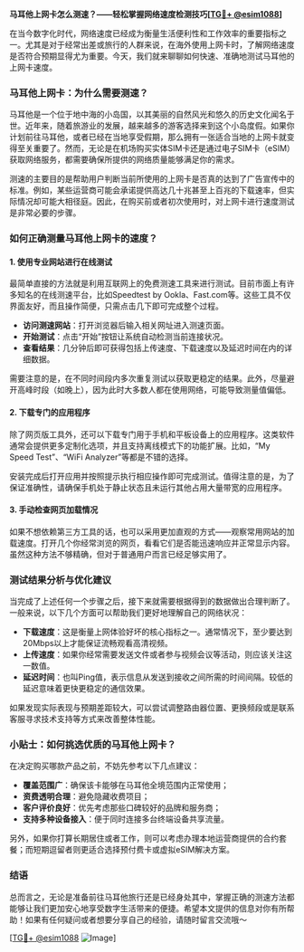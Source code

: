 **马耳他上网卡怎么测速？——轻松掌握网络速度检测技巧[[TG💪+ @esim1088](https://t.me/s/esim1088)]**

在当今数字化时代，网络速度已经成为衡量生活便利性和工作效率的重要指标之一。尤其是对于经常出差或旅行的人群来说，在海外使用上网卡时，了解网络速度是否符合预期显得尤为重要。今天，我们就来聊聊如何快速、准确地测试马耳他的上网卡速度。

### 马耳他上网卡：为什么需要测速？

马耳他是一个位于地中海的小岛国，以其美丽的自然风光和悠久的历史文化闻名于世。近年来，随着旅游业的发展，越来越多的游客选择来到这个小岛度假。如果你计划前往马耳他，或者已经在当地享受假期，那么拥有一张适合当地的上网卡就变得至关重要了。然而，无论是在机场购买实体SIM卡还是通过电子SIM卡（eSIM）获取网络服务，都需要确保所提供的网络质量能够满足你的需求。

测速的主要目的是帮助用户判断当前所使用的上网卡是否真的达到了广告宣传中的标准。例如，某些运营商可能会承诺提供高达几十兆甚至上百兆的下载速率，但实际情况却可能大相径庭。因此，在购买前或者初次使用时，对上网卡进行速度测试是非常必要的步骤。

### 如何正确测量马耳他上网卡的速度？

#### 1. 使用专业网站进行在线测试

最简单直接的方法就是利用互联网上的免费测速工具来进行测试。目前市面上有许多知名的在线测速平台，比如Speedtest by Ookla、Fast.com等。这些工具不仅界面友好，而且操作简便，只需点击几下即可完成整个过程。

- **访问测速网站**：打开浏览器后输入相关网址进入测速页面。
- **开始测试**：点击“开始”按钮让系统自动检测当前连接状况。
- **查看结果**：几分钟后即可获得包括上传速度、下载速度以及延迟时间在内的详细数据。

需要注意的是，在不同时间段内多次重复测试以获取更稳定的结果。此外，尽量避开高峰时段（如晚上），因为此时大多数人都在使用网络，可能导致测量值偏低。

#### 2. 下载专门的应用程序

除了网页版工具外，还可以下载专门用于手机和平板设备上的应用程序。这类软件通常会提供更多定制化选项，并且支持离线模式下的功能扩展。比如，“My Speed Test”、“WiFi Analyzer”等都是不错的选择。

安装完成后打开应用并按照提示执行相应操作即可完成测试。值得注意的是，为了保证准确性，请确保手机处于静止状态且未运行其他占用大量带宽的应用程序。

#### 3. 手动检查网页加载情况

如果不想依赖第三方工具的话，也可以采用更加直观的方式——观察常用网站的加载速度。打开几个你经常浏览的网页，看看它们是否能迅速响应并正常显示内容。虽然这种方法不够精确，但对于普通用户而言已经足够实用了。

### 测试结果分析与优化建议

当完成了上述任何一个步骤之后，接下来就需要根据得到的数据做出合理判断了。一般来说，以下几个方面可以帮助我们更好地理解自己的网络状况：

- **下载速度**：这是衡量上网体验好坏的核心指标之一。通常情况下，至少要达到20Mbps以上才能保证流畅观看高清视频。
- **上传速度**：如果你经常需要发送文件或者参与视频会议等活动，则应该关注这一数值。
- **延迟时间**：也叫Ping值，表示信息从发送到接收之间所需的时间间隔。较低的延迟意味着更快更稳定的通信效果。

如果发现实际表现与预期差距较大，可以尝试调整路由器位置、更换频段或是联系客服寻求技术支持等方式来改善整体性能。

### 小贴士：如何挑选优质的马耳他上网卡？

在决定购买哪款产品之前，不妨先参考以下几点建议：

- **覆盖范围广**：确保该卡能够在马耳他全境范围内正常使用；
- **资费透明合理**：避免隐藏收费项目；
- **客户评价良好**：优先考虑那些口碑较好的品牌和服务商；
- **支持多种设备接入**：便于同时连接多台终端设备共享流量。

另外，如果你打算长期居住或者工作，则可以考虑办理本地运营商提供的合约套餐；而短期逗留者则更适合选择预付费卡或虚拟eSIM解决方案。

### 结语

总而言之，无论是准备前往马耳他旅行还是已经身处其中，掌握正确的测速方法都能够让我们更加安心地享受数字生活带来的便捷。希望本文提供的信息对你有所帮助！如果有任何疑问或者想要分享自己的经验，请随时留言交流哦～

[[TG💪+ @esim1088](https://t.me/s/esim1088) ![Image](https://i.postimg.cc/4NQfJmqS/Snipaste-2025-05-13-00-14-12.png)]